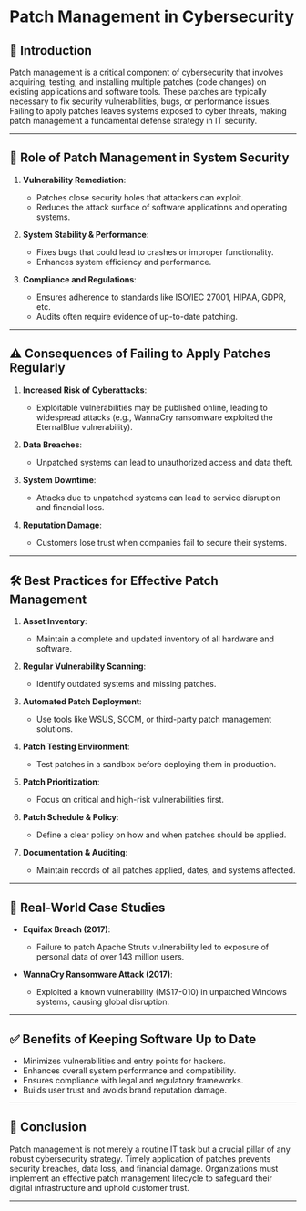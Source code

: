 # Patch Management in Cybersecurity

## 📘 Introduction

Patch management is a critical component of cybersecurity that involves acquiring, testing, and installing multiple patches (code changes) on existing applications and software tools. These patches are typically necessary to fix security vulnerabilities, bugs, or performance issues. Failing to apply patches leaves systems exposed to cyber threats, making patch management a fundamental defense strategy in IT security.

---

## 🔐 Role of Patch Management in System Security

1. **Vulnerability Remediation**:
   - Patches close security holes that attackers can exploit.
   - Reduces the attack surface of software applications and operating systems.

2. **System Stability & Performance**:
   - Fixes bugs that could lead to crashes or improper functionality.
   - Enhances system efficiency and performance.

3. **Compliance and Regulations**:
   - Ensures adherence to standards like ISO/IEC 27001, HIPAA, GDPR, etc.
   - Audits often require evidence of up-to-date patching.

---

## ⚠️ Consequences of Failing to Apply Patches Regularly

1. **Increased Risk of Cyberattacks**:
   - Exploitable vulnerabilities may be published online, leading to widespread attacks (e.g., WannaCry ransomware exploited the EternalBlue vulnerability).

2. **Data Breaches**:
   - Unpatched systems can lead to unauthorized access and data theft.

3. **System Downtime**:
   - Attacks due to unpatched systems can lead to service disruption and financial loss.

4. **Reputation Damage**:
   - Customers lose trust when companies fail to secure their systems.

---

## 🛠️ Best Practices for Effective Patch Management

1. **Asset Inventory**:
   - Maintain a complete and updated inventory of all hardware and software.

2. **Regular Vulnerability Scanning**:
   - Identify outdated systems and missing patches.

3. **Automated Patch Deployment**:
   - Use tools like WSUS, SCCM, or third-party patch management solutions.

4. **Patch Testing Environment**:
   - Test patches in a sandbox before deploying them in production.

5. **Patch Prioritization**:
   - Focus on critical and high-risk vulnerabilities first.

6. **Patch Schedule & Policy**:
   - Define a clear policy on how and when patches should be applied.

7. **Documentation & Auditing**:
   - Maintain records of all patches applied, dates, and systems affected.

---

## 🧠 Real-World Case Studies

- **Equifax Breach (2017)**:
  - Failure to patch Apache Struts vulnerability led to exposure of personal data of over 143 million users.

- **WannaCry Ransomware Attack (2017)**:
  - Exploited a known vulnerability (MS17-010) in unpatched Windows systems, causing global disruption.

---

## ✅ Benefits of Keeping Software Up to Date

- Minimizes vulnerabilities and entry points for hackers.
- Enhances overall system performance and compatibility.
- Ensures compliance with legal and regulatory frameworks.
- Builds user trust and avoids brand reputation damage.

---

## 📌 Conclusion

Patch management is not merely a routine IT task but a crucial pillar of any robust cybersecurity strategy. Timely application of patches prevents security breaches, data loss, and financial damage. Organizations must implement an effective patch management lifecycle to safeguard their digital infrastructure and uphold customer trust.

---
